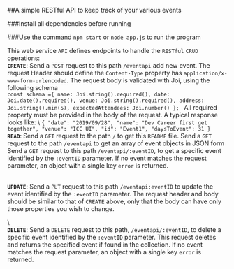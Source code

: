 ##A simple RESTful API to keep track of your various events

###Install all dependencies before running

###Use the command `npm start` or `node app.js` to run the program

This web service `API` defines endpoints to handle the `RESTful` `CRUD` operations:
\
    **`CREATE`**: Send a `POST` request to this path `/eventapi` add new event.
            The request Header should define the `Content-Type` property has `application/x-www-form-urlencoded`.
            The request body is validated with Joi, using the following schema
            \
                        ```const schema ={
                            name: Joi.string().required(),
                            date: Joi.date().required(),
                            venue: Joi.string().required(),
                            address: Joi.string().min(5),
                            expectedAttendees: Joi.number()
                        };
                       ```
            All required property must be provided in the body of the request.
            A typical response looks like:
            \ 
                    ```
                    {
                        "date": "2019/09/28",
                        "name": "Dev Career first get together",
                        "venue": "ICC UI",
                        "id": "Event1",
                        "daysToEvent": 31
                    }
                    ```
                    \
    **`READ`**: Send a `GET` request to the path `/` to get this `README` file.
                Send a `GET` request to the path `/eventapi` to get an array of event objects in JSON form
                Send a `GET` request to this path `/eventapi/:eventID`, to get a specific event identified by the `:eventID` parameter.
                If no event matches the request parameter, an object with a single key `error` is returned.
            
 \
    **`UPDATE`**: Send a `PUT` request to this path `/eventapi:eventID` to update the event identified by the `:eventID` parameter.
                  The request header and body should be similar to that of `CREATE` above, only that the body can have only those properties you wish to change.
            
 \           
    **`DELETE`**: Send a `DELETE` request to this path, `/eventapi/:eventID`, to delete a specific event identified by the `:eventID` parameter.
                  This request deletes and returns the specified event if found in the collection.
                  If no event matches the request parameter, an object with a single key `error` is returned.
            
            
